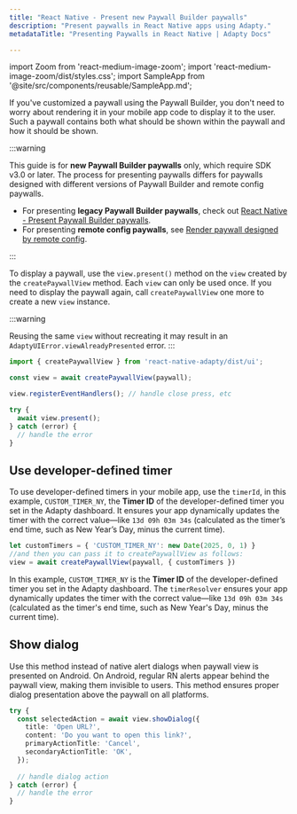 ```yaml
---
title: "React Native - Present new Paywall Builder paywalls"
description: "Present paywalls in React Native apps using Adapty."
metadataTitle: "Presenting Paywalls in React Native | Adapty Docs"

---
```


import Zoom from 'react-medium-image-zoom';
import 'react-medium-image-zoom/dist/styles.css';
import SampleApp from '@site/src/components/reusable/SampleApp.md'; 

If you've customized a paywall using the Paywall Builder, you don't need to worry about rendering it in your mobile app code to display it to the user. Such a paywall contains both what should be shown within the paywall and how it should be shown.

:::warning

This guide is for **new Paywall Builder paywalls** only, which require SDK v3.0 or later. The process for presenting paywalls differs for paywalls designed with different versions of Paywall Builder and remote config paywalls.

- For presenting **legacy Paywall Builder paywalls**, check out [React Native - Present Paywall Builder paywalls](react-native-present-paywalls-legacy).
- For presenting **remote config paywalls**, see [Render paywall designed by remote config](present-remote-config-paywalls).

:::

To display a paywall, use the `view.present()` method on the `view` created by the `createPaywallView` method. Each `view` can only be used once. If you need to display the paywall again, call `createPaywallView` one more to create a new `view` instance. 

:::warning

Reusing the same `view` without recreating it may result in an `AdaptyUIError.viewAlreadyPresented` error.
:::

```typescript showLineNumbers title="React Native (TSX)"
import { createPaywallView } from 'react-native-adapty/dist/ui';

const view = await createPaywallView(paywall);

view.registerEventHandlers(); // handle close press, etc

try {
  await view.present();
} catch (error) {
  // handle the error
}
```

## Use developer-defined timer

To use developer-defined timers in your mobile app, use the `timerId`, in this example, `CUSTOM_TIMER_NY`, the **Timer ID** of the developer-defined timer you set in the Adapty dashboard. It ensures your app dynamically updates the timer with the correct value—like `13d 09h 03m 34s` (calculated as the timer’s end time, such as New Year’s Day, minus the current time).

```typescript showLineNumbers title="React Native (TSX)"
let customTimers = { 'CUSTOM_TIMER_NY': new Date(2025, 0, 1) }
//and then you can pass it to createPaywallView as follows:
view = await createPaywallView(paywall, { customTimers })
```

In this example, `CUSTOM_TIMER_NY` is the **Timer ID** of the developer-defined timer you set in the Adapty dashboard. The `timerResolver` ensures your app dynamically updates the timer with the correct value—like `13d 09h 03m 34s` (calculated as the timer's end time, such as New Year's Day, minus the current time).

## Show dialog

Use this method instead of native alert dialogs when paywall view is presented on Android. On Android, regular RN alerts appear behind the paywall view, making them invisible to users. This method ensures proper dialog presentation above the paywall on all platforms.

```typescript showLineNumbers title="React Native (TSX)"
try {
  const selectedAction = await view.showDialog({
    title: 'Open URL?',
    content: 'Do you want to open this link?',
    primaryActionTitle: 'Cancel',
    secondaryActionTitle: 'OK',
  });
  
  // handle dialog action
} catch (error) {
  // handle the error
}
```
